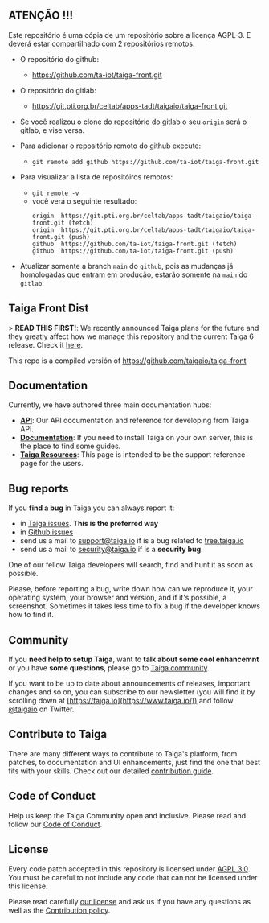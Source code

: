 ## ATENÇÃO !!!
Este repositório é uma cópia de um repositório sobre a licença AGPL-3. E deverá estar compartilhado com 2 repositórios remotos.

* O repositório do github:
    * https://github.com/ta-iot/taiga-front.git
* O repositório do gitlab:
    * https://git.pti.org.br/celtab/apps-tadt/taigaio/taiga-front.git

* Se você realizou o clone do repositório do gitlab o seu `origin` será o gitlab, e vise versa.

* Para adicionar o repositório remoto do github execute:
    * `git remote add github https://github.com/ta-iot/taiga-front.git`

* Para visualizar a lista de repositóiros remotos:
    * `git remote -v` 
    * você verá o seguinte resultado:
        ```
        origin  https://git.pti.org.br/celtab/apps-tadt/taigaio/taiga-front.git (fetch)
        origin  https://git.pti.org.br/celtab/apps-tadt/taigaio/taiga-front.git (push)
        github  https://github.com/ta-iot/taiga-front.git (fetch)
        github  https://github.com/ta-iot/taiga-front.git (push)
        ```

* Atualizar somente a branch `main` do `github`, pois as mudanças já homologadas que entram em produção, estarão somente na `main` do `gitlab`.

## Taiga Front Dist

&gt; **READ THIS FIRST!**: We recently announced Taiga plans for the future and they greatly affect how we manage this repository and the current Taiga 6 release. Check it [here](https://blog.taiga.io/announcing_taiganext.html).

This repo is a compiled versión of https://github.com/taigaio/taiga-front

## Documentation

Currently, we have authored three main documentation hubs:

- **[API](https://docs.taiga.io/api.html)**: Our API documentation and reference for developing from Taiga API.
- **[Documentation](https://docs.taiga.io/)**: If you need to install Taiga on your own server, this is the place to find some guides.
- **[Taiga Resources](https://resources.taiga.io)**: This page is intended to be the support reference page for the users.

## Bug reports

If you **find a bug** in Taiga you can always report it:

- in [Taiga issues](https://tree.taiga.io/project/taiga/issues). **This is the preferred way**
- in [Github issues](https://github.com/taigaio/taiga-front-dist/issues)
- send us a mail to support@taiga.io if is a bug related to [tree.taiga.io](https://tree.taiga.io)
- send us a mail to security@taiga.io if is a **security bug**.

One of our fellow Taiga developers will search, find and hunt it as soon as possible.

Please, before reporting a bug, write down how can we reproduce it, your operating system, your browser and version, and if it's possible, a screenshot. Sometimes it takes less time to fix a bug if the developer knows how to find it.

## Community

If you **need help to setup Taiga**, want to **talk about some cool enhancemnt** or you have **some questions**, please go to [Taiga community](https://community.taiga.io/).

If you want to be up to date about announcements of releases, important changes and so on, you can subscribe to our newsletter (you will find it by scrolling down at [https://taiga.io](https://www.taiga.io/)) and follow [@taigaio](https://twitter.com/taigaio) on Twitter.

## Contribute to Taiga

There are many different ways to contribute to Taiga's platform, from patches, to documentation and UI enhancements, just find the one that best fits with your skills. Check out our detailed [contribution guide](https://community.taiga.io/t/how-can-i-contribute/159#code-patches-enhacements-3).

## Code of Conduct

Help us keep the Taiga Community open and inclusive. Please read and follow our [Code of Conduct](https://github.com/taigaio/code-of-conduct/blob/main/CODE_OF_CONDUCT.md).

## License

Every code patch accepted in this repository is licensed under [AGPL 3.0](LICENSE). You must be careful to not include any code that can not be licensed under this license.

Please read carefully [our license](LICENSE) and ask us if you have any questions as well as the [Contribution policy](https://github.com/taigaio/taiga-front-dist/blob/main/CONTRIBUTING.md).

